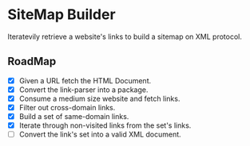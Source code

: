 # SiteMap Builder

Iteratevily retrieve a website's links to build a sitemap on XML protocol.


## RoadMap

- [X] Given a URL fetch the HTML Document.
- [X] Convert the link-parser into a package.
- [X] Consume a medium size website and fetch links.
- [X] Filter out cross-domain links.
- [X] Build a set of same-domain links.
- [X] Iterate through non-visited links from the set's links.
- [ ] Convert the link's set into a valid XML document.
